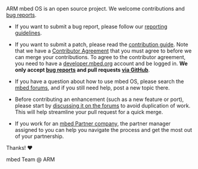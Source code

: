 ARM mbed OS is an open source project. We welcome contributions and [bug reports](../../issues).

- If you want to submit a bug report, please follow our [reporting guidelines](https://github.com/ARMmbed/mbed-os/blob/master/Reporting%20Bugs.md).

- If you want to submit a patch, please read the [contribution guide](https://docs.mbed.com/docs/mbed-os-handbook/en/latest/cont/contributing/). Note that we have a [Contributor Agreement](http://developer.mbed.org/contributor_agreement/) that you must agree to before we can merge your contributions. To agree to the contributor agreement, you need to have a [developer.mbed.org](https://developer.mbed.org/account/signup/) account and be logged in. **We only accept [bug reports](../../issues) and pull requests [via GitHub](../../)**.

- If you have a question about how to use mbed OS, please search the [mbed forums](http://forums.mbed.com/c/mbed-os), and if you still need help, post a new topic there.

- Before contributing an enhancement (such as a new feature or port), please start by [discussing it on the forums](http://forums.mbed.com/c/mbed-os) to avoid duplication of work. This will help streamline your pull request for a quick merge.

- If you work for an [mbed Partner company](http://www.mbed.com/en/partners/our-partners/), the partner manager assigned to you can help you navigate the process and get the most out of your partnership.

Thanks! :heart:

mbed Team @ ARM
